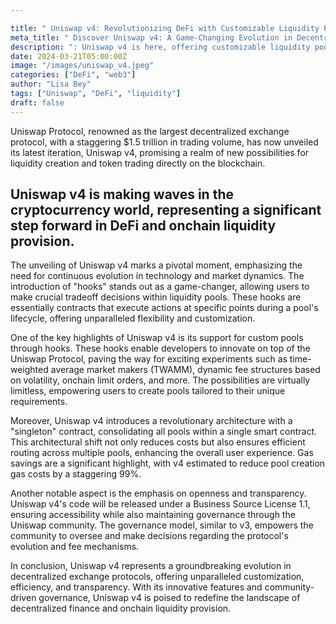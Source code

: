 ```yaml
---

title: " Uniswap v4: Revolutionizing DeFi with Customizable Liquidity Pools" 
meta_title: " Discover Uniswap v4: A Game-Changing Evolution in Decentralized Finance"
description: ": Uniswap v4 is here, offering customizable liquidity pools, innovative hooks, gas savings, and community-driven governance. Explore the future of decentralized finance with Uniswap's latest iteration."
date: 2024-03-21T05:00:00Z
image: "/images/uniswap_v4.jpeg"
categories: ["DeFi", "web3"]
author: "Lisa Bey"
tags: ["Uniswap", "DeFi", "liquidity"]
draft: false
---
```






Uniswap Protocol, renowned as the largest decentralized exchange protocol, with a staggering $1.5 trillion in trading volume, has now unveiled its latest iteration, Uniswap v4, promising a realm of new possibilities for liquidity creation and token trading directly on the blockchain.

## Uniswap v4 is making waves in the cryptocurrency world, representing a significant step forward in DeFi and onchain liquidity provision. 

The unveiling of Uniswap v4 marks a pivotal moment, emphasizing the need for continuous evolution in technology and market dynamics. The introduction of "hooks" stands out as a game-changer, allowing users to make crucial tradeoff decisions within liquidity pools. These hooks are essentially contracts that execute actions at specific points during a pool's lifecycle, offering unparalleled flexibility and customization.

One of the key highlights of Uniswap v4 is its support for custom pools through hooks. These hooks enable developers to innovate on top of the Uniswap Protocol, paving the way for exciting experiments such as time-weighted average market makers (TWAMM), dynamic fee structures based on volatility, onchain limit orders, and more. The possibilities are virtually limitless, empowering users to create pools tailored to their unique requirements.

Moreover, Uniswap v4 introduces a revolutionary architecture with a "singleton" contract, consolidating all pools within a single smart contract. This architectural shift not only reduces costs but also ensures efficient routing across multiple pools, enhancing the overall user experience. Gas savings are a significant highlight, with v4 estimated to reduce pool creation gas costs by a staggering 99%.

Another notable aspect is the emphasis on openness and transparency. Uniswap v4's code will be released under a Business Source License 1.1, ensuring accessibility while also maintaining governance through the Uniswap community. The governance model, similar to v3, empowers the community to oversee and make decisions regarding the protocol's evolution and fee mechanisms.

In conclusion, Uniswap v4 represents a groundbreaking evolution in decentralized exchange protocols, offering unparalleled customization, efficiency, and transparency. With its innovative features and community-driven governance, Uniswap v4 is poised to redefine the landscape of decentralized finance and onchain liquidity provision.
